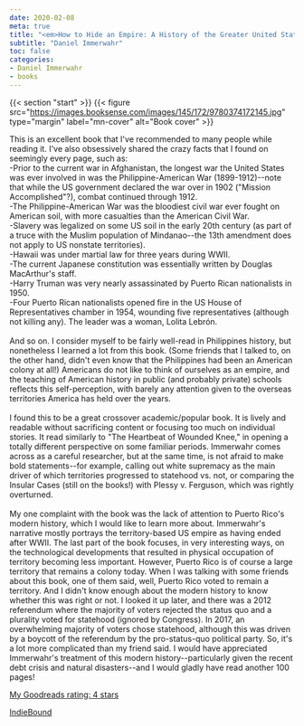 ```yaml
---
date: 2020-02-08
meta: true
title: "<em>How to Hide an Empire: A History of the Greater United States</em>"
subtitle: "Daniel Immerwahr"
toc: false
categories:
- Daniel Immerwahr
- books
---
```


{{< section "start" >}}
{{< figure src="https://images.booksense.com/images/145/172/9780374172145.jpg" type="margin" label="mn-cover" alt="Book cover" >}}

This is an excellent book that I've recommended to many people while reading it. I've also obsessively shared the crazy facts that I found on seemingly every page, such as:<br />-Prior to the current war in Afghanistan, the longest war the United States was ever involved in was the Philippine-American War (1899-1912)--note that while the US government declared the war over in 1902 ("Mission Accomplished"?), combat continued through 1912.<br />-The Philippine-American War was the bloodiest civil war ever fought on American soil, with more casualties than the American Civil War.<br />-Slavery was legalized on some US soil in the early 20th century (as part of a truce with the Muslim population of Mindanao--the 13th amendment does not apply to US nonstate territories).<br />-Hawaii was under martial law for three years during WWII.<br />-The current Japanese constitution was essentially written by Douglas MacArthur's staff.<br />-Harry Truman was very nearly assassinated by Puerto Rican nationalists in 1950.<br />-Four Puerto Rican nationalists opened fire in the US House of Representatives chamber in 1954, wounding five representatives (although not killing any). The leader was a woman, Lolita Lebrón.<br /><br />And so on. I consider myself to be fairly well-read in Philippines history, but nonetheless I learned a lot from this book. (Some friends that I talked to, on the other hand, didn't even know that the Philippines had been an American colony at all!) Americans do not like to think of ourselves as an empire, and the teaching of American history in public (and probably private) schools reflects this self-perception, with barely any attention given to the overseas territories America has held over the years.<br /><br />I found this to be a great crossover academic/popular book. It is lively and readable without sacrificing content or focusing too much on individual stories. It read similarly to "The Heartbeat of Wounded Knee," in opening a totally different perspective on some familiar periods. Immerwahr comes across as a careful researcher, but at the same time, is not afraid to make bold statements--for example, calling out white supremacy as the main driver of which territories progressed to statehood vs. not, or comparing the Insular Cases (still on the books!) with Plessy v. Ferguson, which was rightly overturned.<br /><br />My one complaint with the book was the lack of attention to Puerto Rico's modern history, which I would like to learn more about. Immerwahr's narrative mostly portrays the territory-based US empire as having ended after WWII. The last part of the book focuses, in very interesting ways, on the technological developments that resulted in physical occupation of territory becoming less important. However, Puerto Rico is of course a large territory that remains a colony today. When I was talking with some friends about this book, one of them said, well, Puerto Rico voted to remain a territory. And I didn't know enough about the modern history to know whether this was right or not. I looked it up later, and there was a 2012 referendum where the majority of voters rejected the status quo and a plurality voted for statehood (ignored by Congress). In 2017, an overwhelming majority of voters chose statehood, although this was driven by a boycott of the referendum by the pro-status-quo political party. So, it's a lot more complicated than my friend said. I would have appreciated Immerwahr's treatment of this modern history--particularly given the recent debt crisis and natural disasters--and I would gladly have read another 100 pages!

[My Goodreads rating: 4 stars](https://www.goodreads.com/review/show/3157076015)  

[IndieBound](https://www.indiebound.org/book/9780374172145)
